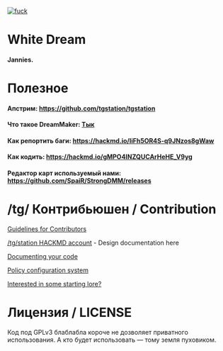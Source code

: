 [![fuck](https://travis-ci.com/frosty-dev/white-dream-main.svg?branch=master)](https://travis-ci.com/frosty-dev/white-dream-main)
# White Dream
#### Jannies.

# Полезное
#### Апстрим: https://github.com/tgstation/tgstation
#### Что такое DreamMaker: [Тык](https://ss13.pp.ua/forum/index.php?/topic/7-%D1%87%D1%82%D0%BE-%D1%82%D0%B0%D0%BA%D0%BE%D0%B5-dreammaker-%D0%B4%D0%BB%D1%8F-%D0%B4%D0%B5%D1%82%D0%B5%D0%B9-%D0%BE%D1%82-20-%D1%82%D0%B8-%D0%BB%D0%B5%D1%82/)
#### Как репортить баги: https://hackmd.io/IiFh5OR4S-q9JNzos8gWaw
#### Как кодить: https://hackmd.io/gMPO4INZQUCArHeHE_V9yg
#### Редактор карт используемый нами: https://github.com/SpaiR/StrongDMM/releases

# /tg/ Контрибьюшен / Contribution
[Guidelines for Contributors](.github/CONTRIBUTING.md)

[/tg/station HACKMD account](https://hackmd.io/@tgstation) - Design documentation here

[Documenting your code](.github/AUTODOC_GUIDE.md)

[Policy configuration system](.github/POLICYCONFIG.md)

[Interested in some starting lore?](https://github.com/tgstation/common_core)

# Лицензия / LICENSE
Код под GPLv3 блаблабла короче не дозволяет приватного использования. А кто будет использовать — тому земля пуховиком.
